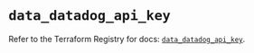 # `data_datadog_api_key`

Refer to the Terraform Registry for docs: [`data_datadog_api_key`](https://registry.terraform.io/providers/datadog/datadog/3.49.0/docs/data-sources/api_key).
